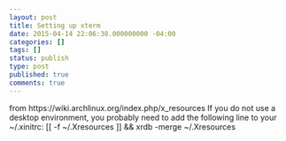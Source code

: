 ```yaml
---
layout: post
title: Setting up xterm
date: 2015-04-14 22:06:38.000000000 -04:00
categories: []
tags: []
status: publish
type: post
published: true
comments: true
---
```

<p>from https://wiki.archlinux.org/index.php/x_resources If you do not use a desktop environment, you probably need to add the following line to your ~/.xinitrc: [[ -f ~/.Xresources ]] &amp;&amp; xrdb -merge ~/.Xresources</p>
